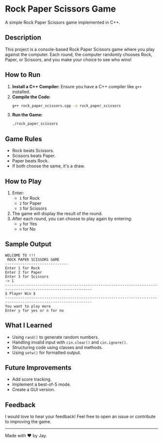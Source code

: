 # Rock Paper Scissors Game

A simple Rock Paper Scissors game implemented in C++.

##  Description
This project is a console-based Rock Paper Scissors game where you play against the computer. Each round, the computer randomly chooses Rock, Paper, or Scissors, and you make your choice to see who wins!

##  How to Run
1. **Install a C++ Compiler:** Ensure you have a C++ compiler like `g++` installed.
2. **Compile the Code:**
   ```bash
   g++ rock_paper_scissors.cpp -o rock_paper_scissors
   ```
3. **Run the Game:**
   ```bash
   ./rock_paper_scissors
   ```

## Game Rules
- Rock beats Scissors.
- Scissors beats Paper.
- Paper beats Rock.
- If both choose the same, it's a draw.

##  How to Play
1. Enter:
   - `1` for Rock
   - `2` for Paper
   - `3` for Scissors
2. The game will display the result of the round.
3. After each round, you can choose to play again by entering:
   - `y` for Yes
   - `n` for No

##  Sample Output
```
WELCOME TO !!!
 ROCK PAPER SCISSORS GAME
-----------------------------
Enter 1 for Rock
Enter 2 for Paper
Enter 3 for Scissors
-> 1
--------------------------------------------------------------------------------------------------------------
$ Player Win $
--------------------------------------------------------------------------------------------------------------
You want to play more
Enter y for yes or n for no
```

##  What I Learned
- Using `rand()` to generate random numbers.
- Handling invalid input with `cin.clear()` and `cin.ignore()`.
- Structuring code using classes and methods.
- Using `setw()` for formatted output.

## Future Improvements
- Add score tracking.
- Implement a best-of-5 mode.
- Create a GUI version.

##  Feedback
I would love to hear your feedback! Feel free to open an issue or contribute to improving the game.

---
Made with ❤️ by Jay.
